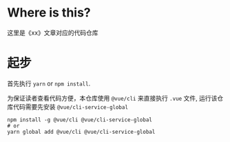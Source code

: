 # Where is this?

这里是《xx》文章对应的代码仓库



# 起步

首先执行 `yarn` or `npm install`.

为保证读者查看代码方便，本仓库使用 `@vue/cli` 来直接执行 `.vue` 文件, 运行该仓库代码需要先安装 `@vue/cli-service-global`

```
npm install -g @vue/cli @vue/cli-service-global
# or
yarn global add @vue/cli @vue/cli-service-global
```




